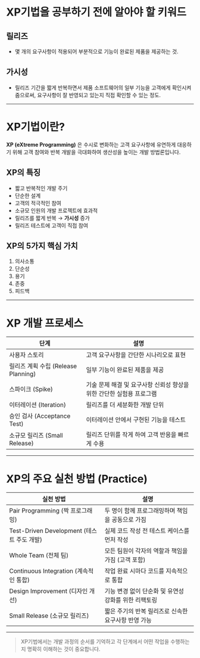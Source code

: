 # XP기법을 공부하기 전에 알아야 할 키워드
## 릴리즈
- 몇 개의 요구사항이 적용되어 부분적으로 기능이 완료된 제품을 제공하는 것.
## 가시성
- 릴리즈 기간을 짧게 반복하면서 제품 소프트웨어의 일부 기능을 고객에게 확인시켜 줌으로써,
요구사항이 잘 반영되고 있는지 직접 확인할 수 있는 정도.
---
# XP기법이란?
**XP (eXtreme Programming)** 은 수시로 변화하는 고객 요구사항에 유연하게 대응하기 위해
고객 참여와 반복 개발을 극대화하여 생산성을 높이는 개발 방법론입니다.
## XP의 특징
- 짧고 반복적인 개발 주기
- 단순한 설계
- 고객의 적극적인 참여
- 소규모 인원의 개발 프로젝트에 효과적
- 릴리즈를 짧게 반복 → **가시성** 증가
- 릴리즈 테스트에 고객이 직접 참여
## XP의 5가지 핵심 가치
1. 의사소통
2. 단순성
3. 용기
4. 존중
5. 피드백
---
# XP 개발 프로세스
| 단계 | 설명 |
|------|------|
| 사용자 스토리 | 고객 요구사항을 간단한 시나리오로 표현 |
| 릴리즈 계획 수립 (Release Planning) | 일부 기능이 완료된 제품을 제공 |
| 스파이크 (Spike) | 기술 문제 해결 및 요구사항 신뢰성 향상을 위한 간단한 실험용 프로그램 |
| 이터레이션 (Iteration) | 릴리즈를 더 세분화한 개발 단위 |
| 승인 검사 (Acceptance Test) | 이터레이션 안에서 구현된 기능을 테스트 |
| 소규모 릴리즈 (Small Release) | 릴리즈 단위를 작게 하여 고객 반응을 빠르게 수용 |
---
# XP의 주요 실천 방법 (Practice)
| 실천 방법 | 설명 |
|-----------|------|
| Pair Programming (짝 프로그래밍) | 두 명이 함께 프로그래밍하며 책임을 공동으로 가짐 |
| Test-Driven Development (테스트 주도 개발) | 실제 코드 작성 전 테스트 케이스를 먼저 작성 |
| Whole Team (전체 팀) | 모든 팀원이 각자의 역할과 책임을 가짐 (고객 포함) |
| Continuous Integration (계속적인 통합) | 작업 완료 시마다 코드를 지속적으로 통합 |
| Design Improvement (디자인 개선) | 기능 변경 없이 단순화 및 유연성 강화를 위한 리팩토링 |
| Small Release (소규모 릴리즈) | 짧은 주기의 반복 릴리즈로 신속한 요구사항 반영 가능 |
---
> XP기법에서는 개발 과정의 순서를 기억하고
> 각 단계에서 어떤 작업을 수행하는지 명확히 이해하는 것이 중요합니다.
